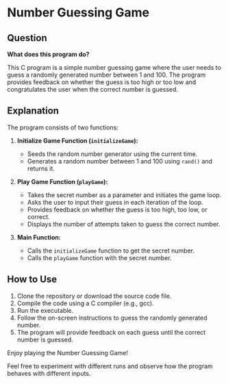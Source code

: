 # Number Guessing Game

## Question

**What does this program do?**

This C program is a simple number guessing game where the user needs to guess a randomly generated number between 1 and 100. The program provides feedback on whether the guess is too high or too low and congratulates the user when the correct number is guessed.

## Explanation

The program consists of two functions:

1. **Initialize Game Function (`initializeGame`):**
   - Seeds the random number generator using the current time.
   - Generates a random number between 1 and 100 using `rand()` and returns it.

2. **Play Game Function (`playGame`):**
   - Takes the secret number as a parameter and initiates the game loop.
   - Asks the user to input their guess in each iteration of the loop.
   - Provides feedback on whether the guess is too high, too low, or correct.
   - Displays the number of attempts taken to guess the correct number.

3. **Main Function:**
   - Calls the `initializeGame` function to get the secret number.
   - Calls the `playGame` function with the secret number.

## How to Use

1. Clone the repository or download the source code file.
2. Compile the code using a C compiler (e.g., gcc).
3. Run the executable.
4. Follow the on-screen instructions to guess the randomly generated number.
5. The program will provide feedback on each guess until the correct number is guessed.

Enjoy playing the Number Guessing Game!

Feel free to experiment with different runs and observe how the program behaves with different inputs.